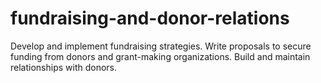# fundraising-and-donor-relations
Develop and implement fundraising strategies. Write proposals to secure funding from donors and grant-making organizations. Build and maintain relationships with donors.
